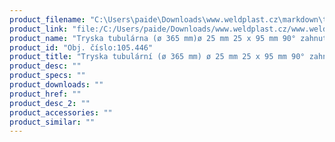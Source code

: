 ```yaml
---
product_filename: "C:\Users\paide\Downloads\www.weldplast.cz\markdown\tryska-tubularni-o-365-mm-o-25-mm-25-x-95-mm-90-zahnuta.md"
product_link: "file:/C:/Users/paide/Downloads/www.weldplast.cz/www.weldplast.cz/sk/tryska-tubularni-o-365-mm-o-25-mm-25-x-95-mm-90-zahnuta"
product_name: "Tryska tubulárna (ø 365 mm)ø 25 mm 25 x 95 mm 90° zahnutá"
product_id: "Obj. číslo:105.446"
product_title: "Tryska tubulární (ø 365 mm) ø 25 mm 25 x 95 mm 90° zahnutá | Weldplast"
product_desc: ""
product_specs: ""
product_downloads: ""
product_href: ""
product_desc_2: ""
product_accessories: ""
product_similar: ""
---
```

